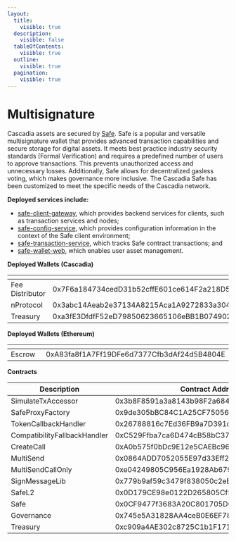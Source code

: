 ```yaml
---
layout:
  title:
    visible: true
  description:
    visible: false
  tableOfContents:
    visible: true
  outline:
    visible: true
  pagination:
    visible: true
---
```


# Multisignature

Cascadia assets are secured by [Safe](https://safe.cascadia.foundation/welcome).  Safe is a popular and versatile multisignature wallet that provides advanced transaction capabilities and secure storage for digital assets.  It meets best practice industry security standards (Formal Verification) and requires a predefined number of users to approve transactions.  This prevents unauthorized access and unnecessary losses.  Additionally, Safe allows for decentralized gasless voting, which makes governance more inclusive.  The Cascadia Safe has been customized to meet the specific needs of the Cascadia network.



**Deployed services include:**

* [safe-client-gateway](https://github.com/CascadiaFoundation/safe-client-gateway), which provides backend services for clients, such as transaction services and nodes;
* [safe-config-service](https://github.com/CascadiaFoundation/safe-config-service), which provides configuration information in the context of the Safe client environment;
* [safe-transaction-service](https://github.com/CascadiaFoundation/safe-transaction-service), which tracks Safe contract transactions; and
* [safe-wallet-web](https://github.com/CascadiaFoundation/safe-wallet-web), which enables user asset management.



**Deployed Wallets (Cascadia)**

<table data-header-hidden><thead><tr><th width="283"></th><th></th></tr></thead><tbody><tr><td>Fee Distributor</td><td>0x7F6a184734cedD31b52cffE601ce614F2a218D5A</td></tr><tr><td>nProtocol</td><td>0x3abc14Aeab2e37134A8215Aca1A9272833a3047b</td></tr><tr><td>Treasury</td><td>0xa3fE3DfdfF52eD79850623665106eBB1B0749029</td></tr></tbody></table>



**Deployed Wallets (Ethereum)**

<table data-header-hidden><thead><tr><th width="284"></th><th></th></tr></thead><tbody><tr><td>Escrow</td><td>0xA83fa8f1A7Ff19DFe6d7377Cfb3dAf24d5B4804E</td></tr></tbody></table>



**Contracts**

<table data-header-hidden><thead><tr><th width="288">Description</th><th>Contract Address</th></tr></thead><tbody><tr><td>SimulateTxAccessor</td><td>0x3b8F8591a3a8143b98F2a684F64cFACD1529AfB9</td></tr><tr><td>SafeProxyFactory</td><td>0x9de305bBC84C1A25CF750569F99b4D91e369D7F5</td></tr><tr><td>TokenCallbackHandler</td><td>0x26788816c7Ed36FB9a7D391dc5bac3D2256f7327</td></tr><tr><td>CompatibilityFallbackHandler</td><td>0xC529Ffba7ca6D474cB58bC37E94927AE90d00efE</td></tr><tr><td>CreateCall</td><td>0xA0b575f0bDc9E12e5CAEBc962C59e49C819B6F26</td></tr><tr><td>MultiSend</td><td>0x0864ADD7052055E97d33Eff28aA3Aa689Fe9fd01</td></tr><tr><td>MultiSendCallOnly</td><td>0xe04249805C956Ea1928Ab6798D12b85faCE8407c</td></tr><tr><td>SignMessageLib</td><td>0x779b9af59c3479f838050c2eE4975a6a96C1637C</td></tr><tr><td>SafeL2</td><td>0x0D179CE98e0122D265805Cf5848dfB9D79ed285d</td></tr><tr><td>Safe</td><td>0x0CF9477f3683A20C801705DCA97cB5EDc49A44E3</td></tr><tr><td>Governance</td><td>0x745e5A31828AA4ceB0E6EF782Ca3067C9fd0ACbC</td></tr><tr><td>Treasury</td><td>0xc909a4AE302c8725C1b1F171A770Fd68ffebeE2E</td></tr></tbody></table>

